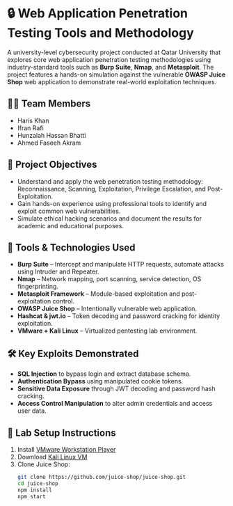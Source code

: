 # 🔒 Web Application Penetration Testing Tools and Methodology

A university-level cybersecurity project conducted at Qatar University that explores core web application penetration testing methodologies using industry-standard tools such as **Burp Suite**, **Nmap**, and **Metasploit**. The project features a hands-on simulation against the vulnerable **OWASP Juice Shop** web application to demonstrate real-world exploitation techniques.

## 👨‍💻 Team Members
- Haris Khan  
- Ifran Rafi  
- Hunzalah Hassan Bhatti  
- Ahmed Faseeh Akram  

## 📌 Project Objectives
- Understand and apply the web penetration testing methodology: Reconnaissance, Scanning, Exploitation, Privilege Escalation, and Post-Exploitation.
- Gain hands-on experience using professional tools to identify and exploit common web vulnerabilities.
- Simulate ethical hacking scenarios and document the results for academic and educational purposes.

## 🧰 Tools & Technologies Used
- **Burp Suite** – Intercept and manipulate HTTP requests, automate attacks using Intruder and Repeater.
- **Nmap** – Network mapping, port scanning, service detection, OS fingerprinting.
- **Metasploit Framework** – Module-based exploitation and post-exploitation control.
- **OWASP Juice Shop** – Intentionally vulnerable web application.
- **Hashcat & jwt.io** – Token decoding and password cracking for identity exploitation.
- **VMware + Kali Linux** – Virtualized pentesting lab environment.

## 🛠️ Key Exploits Demonstrated
- **SQL Injection** to bypass login and extract database schema.
- **Authentication Bypass** using manipulated cookie tokens.
- **Sensitive Data Exposure** through JWT decoding and password hash cracking.
- **Access Control Manipulation** to alter admin credentials and access user data.

## 🧪 Lab Setup Instructions
1. Install [VMware Workstation Player](https://www.vmware.com/products/workstation-player.html)
2. Download [Kali Linux VM](https://www.kali.org/get-kali/#kali-virtual-machines)
3. Clone Juice Shop:
   ```bash
   git clone https://github.com/juice-shop/juice-shop.git
   cd juice-shop
   npm install
   npm start
